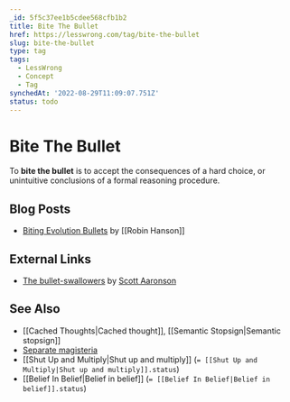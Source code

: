 ```yaml
---
_id: 5f5c37ee1b5cdee568cfb1b2
title: Bite The Bullet
href: https://lesswrong.com/tag/bite-the-bullet
slug: bite-the-bullet
type: tag
tags:
  - LessWrong
  - Concept
  - Tag
synchedAt: '2022-08-29T11:09:07.751Z'
status: todo
---
```


# Bite The Bullet

To **bite the bullet** is to accept the consequences of a hard choice, or unintuitive conclusions of a formal reasoning procedure.

## Blog Posts

- [Biting Evolution Bullets](http://www.overcomingbias.com/2008/05/biting-evolutio.html) by [[Robin Hanson]]

## External Links

- [The bullet-swallowers](http://scottaaronson.com/blog/?p=326) by [Scott Aaronson](https://wiki.lesswrong.com/wiki/Scott_Aaronson)

## See Also

- [[Cached Thoughts|Cached thought]], [[Semantic Stopsign|Semantic stopsign]]
- [Separate magisteria](https://wiki.lesswrong.com/wiki/Separate_magisteria)
- [[Shut Up and Multiply|Shut up and multiply]] (`= [[Shut Up and Multiply|Shut up and multiply]].status`)
- [[Belief In Belief|Belief in belief]] (`= [[Belief In Belief|Belief in belief]].status`)
